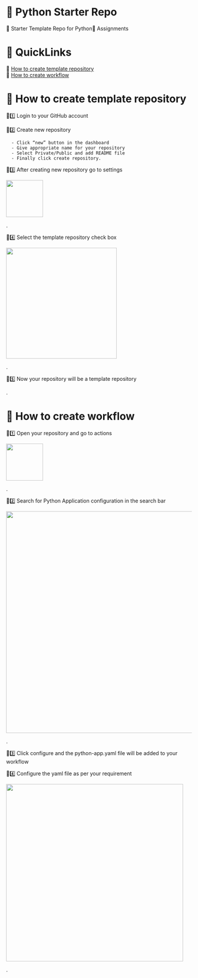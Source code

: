 #
# 🎯 Python Starter Repo
🔰 Starter Template Repo for Python🐍 Assignments

#
# 🔗 QuickLinks
🔗 [How to create template repository](./python%20starter%20repo.md#-how-to-create-template-repository)\
🔗 [How to create workflow](./python%20starter%20repo.md#-how-to-create-workflow)

#
# 🎯 How to create template repository
🔰1️⃣ Login to your GitHub account

🔰2️⃣ Create new repository

      - Click “new” button in the dashboard 
      - Give appropriate name for your repository 
      - Select Private/Public and add README file 
      - Finally click create repository. 

🔰3️⃣ After creating new repository go to settings

<kbd>
<img src="https://github.com/solitontech/Python_Starter_Repo/assets/139233476/405c187c-9db6-4aee-a984-1a35bdb98e38" height="100">
</kbd>

.

🔰4️⃣ Select the template repository check box

<kbd>
<img src="https://github.com/solitontech/Python_Starter_Repo/assets/139233476/8a4af1b7-c669-4551-9556-0281ad576ed9" height="300">
</kbd>

.

🔰5️⃣ Now your repository will be a template repository

.

#
# 🎯 How to create workflow

🔰1️⃣ Open your repository and go to actions 

<kbd>
<img src="https://github.com/solitontech/Python_Starter_Repo/assets/139233476/8525d6be-ba34-4734-889c-c7da73a30942" height="100">
</kbd>

.

🔰2️⃣ Search for Python Application configuration in the search bar

<kbd>
<img src="https://github.com/solitontech/Python_Starter_Repo/assets/139233476/779bc7db-411a-4db7-9f5c-63e99e5d0161" height="600">
</kbd>

.

🔰3️⃣ Click configure and the python-app.yaml file will be added to your workflow 

🔰4️⃣ Configure the yaml file as per your requirement

<kbd>
<img src="https://github.com/solitontech/Python_Starter_Repo/assets/139233476/d1fe29d8-9a85-480e-aeef-c5c069b7cdc8" height="480">
</kbd>

.
